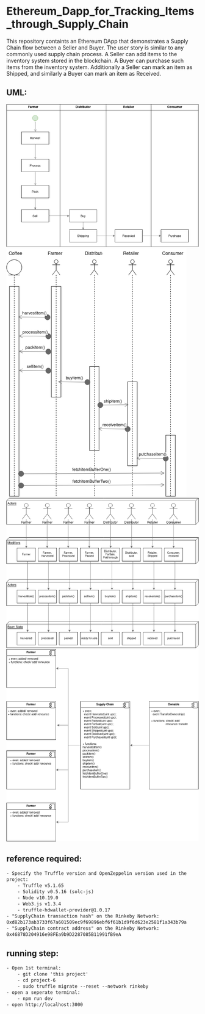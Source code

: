 # Ethereum_Dapp_for_Tracking_Items_through_Supply_Chain

This repository containts an Ethereum DApp that demonstrates a Supply Chain flow between a Seller and Buyer. The user story is similar to any commonly used supply chain process. A Seller can add items to the inventory system stored in the blockchain. A Buyer can purchase such items from the inventory system. Additionally a Seller can mark an item as Shipped, and similarly a Buyer can mark an item as Received.

## UML:

![UML](https://github.com/MagicSHX/Ethereum_Dapp_for_Tracking_Items_through_Supply_Chain/blob/main/images/UML%20-%20Activity-Page-1.png)
![UML](https://github.com/MagicSHX/Ethereum_Dapp_for_Tracking_Items_through_Supply_Chain/blob/main/images/UML%20-%20Activity-Page-2.png)
![UML](https://github.com/MagicSHX/Ethereum_Dapp_for_Tracking_Items_through_Supply_Chain/blob/main/images/UML%20-%20Activity-Page-3.png)
![UML](https://github.com/MagicSHX/Ethereum_Dapp_for_Tracking_Items_through_Supply_Chain/blob/main/images/UML%20-%20Activity-Page-4.png)

## reference required:

    - Specify the Truffle version and OpenZeppelin version used in the project:
        - Truffle v5.1.65
        - Solidity v0.5.16 (solc-js)
        - Node v10.19.0
        - Web3.js v1.3.4
        - truffle-hdwallet-provider@1.0.17
    - "SupplyChain transaction hash" on the Rinkeby Network: 0xd82b173ab3733f67a601509ec9f69896ebf6f61b1d9f6d623e2581f1a343b79a
    - "SupplyChain contract address" on the Rinkeby Network: 0x46878D204916e98FEa9b9D2287085B11991fB9eA

## running step:

    - Open 1st terminal:
        - git clone 'this project'
        - cd project-6
        - sudo truffle migrate --reset --network rinkeby
    - open a seperate terminal:
        - npm run dev
    - open http://localhost:3000